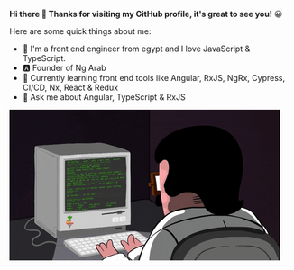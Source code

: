 **Hi there 👋 Thanks for visiting my GitHub profile, it's great to see you!** 😀

Here are some quick things about me:

- 🔭 I'm a front end engineer from egypt and I love JavaScript & TypeScript.
- 🅰 Founder of Ng Arab
- 🌱 Currently learning front end tools like Angular, RxJS, NgRx, Cypress, CI/CD, Nx, React & Redux
- 💬 Ask me about Angular, TypeScript & RxJS

![](https://github.com/OmarioHasan/OmarioHasan/raw/master/giphy1.gif)
